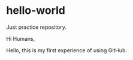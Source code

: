 # hello-world
Just practice repository.

Hi Humans,

Hello, this is my first experience of using GitHub.

